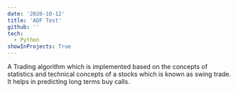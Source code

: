```yaml
---
date: '2020-10-12'
title: 'ADF Test'
github: ''
tech:
  - Python
showInProjects: True
---
```


A Trading algorithm which is implemented based on the concepts of statistics and technical concepts of a stocks which is known as swing trade. It helps in predicting long terms buy calls.
